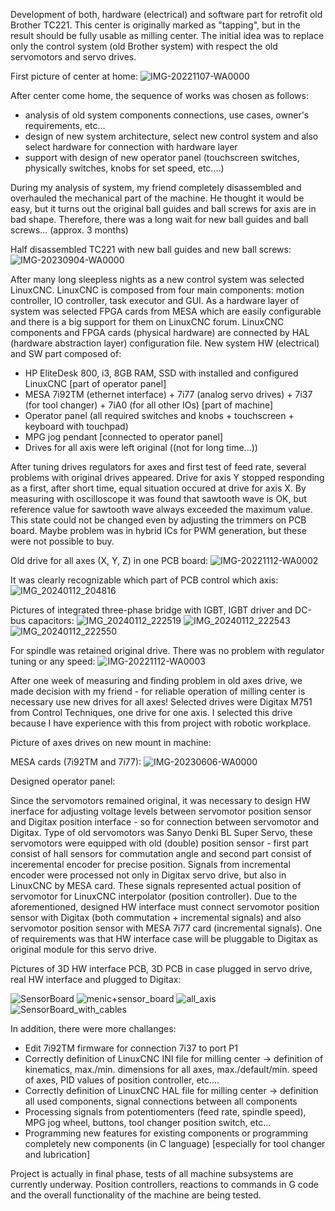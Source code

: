 Development of both, hardware (electrical) and software part for retrofit old Brother TC221. This center is originally marked as "tapping", but in the result should be fully usable as milling center. 
The initial idea was to replace only the control system (old Brother system) with respect the old servomotors and servo drives. 

First picture of center at home:
![IMG-20221107-WA0000](https://github.com/user-attachments/assets/da44bedb-ecaa-45ca-a4a1-afe26e9db1b9)

After center come home, the sequence of works was chosen as follows:
  - analysis of old system components connections, use cases, owner's requirements, etc...
  - design of new system architecture, select new control system and also select hardware for connection with hardware layer
  - support with design of new operator panel (touchscreen switches, physically switches, knobs for set speed, etc....)

During my analysis of system, my friend completely disassembled and overhauled the mechanical part of the machine. He thought it would be easy, but it turns out the original ball guides and ball screws for axis are in bad shape. 
Therefore, there was a long wait for new ball guides and ball screws... (approx. 3 months)

Half disassembled TC221 with new ball guides and new ball screws:
![IMG-20230904-WA0000](https://github.com/user-attachments/assets/9a8be5c7-bccd-4e92-b42c-012506c3f2d0)

After many long sleepless nights as a new control system was selected LinuxCNC. LinuxCNC is composed from four main components: motion controller, IO controller, task executor and GUI.
As a hardware layer of system was selected FPGA cards from MESA which are easily configurable and there is a big support for them on LinuxCNC forum. 
LinuxCNC components and FPGA cards (physical hardware) are connected by HAL (hardware abstraction layer) configuration file.
New system HW (electrical) and SW part composed of:
  - HP EliteDesk 800, i3, 8GB RAM, SSD with installed and configured LinuxCNC [part of operator panel]
  - MESA 7i92TM (ethernet interface) + 7i77 (analog servo drives) + 7i37 (for tool changer) + 7iA0 (for all other IOs) [part of machine]
  - Operator panel (all required switches and knobs + touchscreen + keyboard with touchpad)
  - MPG jog pendant [connected to operator panel]
  - Drives for all axis were left original ((not for long time...))

After tuning drives regulators for axes and first test of feed rate, several problems with original drives appeared. Drive for axis Y stopped responding as a first, after short time, equal situation occured at drive for axis X. By measuring with oscilloscope it was found that sawtooth wave is OK, but reference value for sawtooth wave always exceeded the maximum value. This state could not be changed even by adjusting the trimmers on PCB board. Maybe problem was in hybrid ICs for PWM generation, but these were not possible to buy. 

Old drive for all axes (X, Y, Z) in one PCB board: 
![IMG-20221112-WA0002](https://github.com/user-attachments/assets/0ebe3f6e-58ed-4c30-9ace-1e9745b85bce)

It was clearly recognizable which part of PCB control which axis:
![IMG_20240112_204816](https://github.com/user-attachments/assets/d6bd2f2e-308b-4cf8-9c98-776d204179c1)

Pictures of integrated three-phase bridge with IGBT, IGBT driver and DC-bus capacitors:
![IMG_20240112_222519](https://github.com/user-attachments/assets/3ffc4ce2-baa1-4933-bf83-97e722ae29f0)
![IMG_20240112_222543](https://github.com/user-attachments/assets/18f5b28e-3490-489b-9516-dbab0dcdab1a)
![IMG_20240112_222550](https://github.com/user-attachments/assets/99a71e0e-5a0a-4f73-8334-96fe6b7286f1)

For spindle was retained original drive. There was no problem with regulator tuning or any speed: 
![IMG-20221112-WA0003](https://github.com/user-attachments/assets/7f65a79f-37d5-410a-ac0e-c2a08f534725)

After one week of measuring and finding problem in old axes drive, we made decision with my friend - for reliable operation of milling center is necessary use new drives for all axes! 
Selected drives were Digitax M751 from Control Techniques, one drive for one axis. I selected this drive because I have experience with this from project with robotic workplace.

Picture of axes drives on new mount in machine:

MESA cards (7i92TM and 7i77):
![IMG-20230606-WA0000](https://github.com/user-attachments/assets/063e0916-ff75-40d2-8f17-cd98b6101a66)

Designed operator panel:


Since the servomotors remained original, it was necessary to design HW inerface for adjusting voltage levels between servomotor position sensor and Digitax position interface - so for connection between servomotor and Digitax. Type of old servomotors was Sanyo Denki BL Super Servo, these servomotors were equipped with old (double) position sensor - first part consist of hall sensors for commutation angle and second part consist of inceremental encoder for precise position. Signals from incremental encoder were processed not only in Digitax servo drive, but also in LinuxCNC by MESA card. These signals represented actual position of servomotor for LinuxCNC interpolator (position controller). Due to the aforementioned, designed HW interface must connect servomotor position sensor with Digitax (both commutation + incremental signals) and also servomotor position sensor with MESA 7i77 card (incremental signals). One of requirements was that HW interface case will be pluggable to Digitax as original module for this servo drive. 

Pictures of 3D HW interface PCB, 3D PCB in case plugged in servo drive, real HW interface and plugged to Digitax:

![SensorBoard](https://github.com/user-attachments/assets/bdebf918-c118-4805-960f-c7c86519be3d)
![menic+sensor_board](https://github.com/user-attachments/assets/00b9f92e-fda7-4e2e-9075-bcc76f3df7fc)
![all_axis](https://github.com/user-attachments/assets/0e84b518-543a-4cdb-8e07-b2d81aa4a912)
![SensorBoard_with_cables](https://github.com/user-attachments/assets/3ff1135c-ea91-41f5-9e22-22ff722d7b7c)

In addition, there were more challanges:
  - Edit 7i92TM firmware for connection 7i37 to port P1
  - Correctly definition of LinuxCNC INI file for milling center -> definition of kinematics, max./min. dimensions for all axes, max./default/min. speed of axes, PID values of position controller, etc....
  - Correctly definition of LinuxCNC HAL file for milling center -> definition all used components, signal connections between all components
  - Processing signals from potentiomenters (feed rate, spindle speed), MPG jog wheel, buttons, tool changer position switch, etc...
  - Programming new features for existing components or programming completely new components (in C language) [especially for tool changer and lubrication]

Project is actually in final phase, tests of all machine subsystems are currently underway. Position controllers, reactions to commands in G code and the overall functionality of the machine are being tested.


